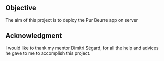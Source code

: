 
## Objective

The aim of this project is to deploy the Pur Beurre app on server

## Acknowledgment
I would like to thank my mentor Dimitri Ségard, for all the help and advices he gave to me to accomplish this project.
